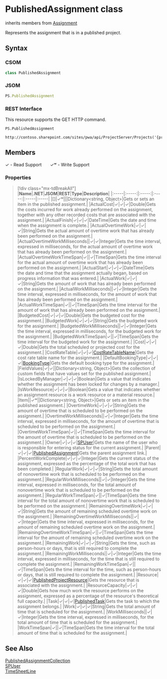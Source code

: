 [comment]: # (Name:PublishedAssignment)
[comment]: # (Name:Microsoft.ProjectServer.PublishedAssignment)
[comment]: # (Type:class)
[comment]: # (Status:Verified)

# <a name="name"></a>PublishedAssignment class

inherits members from [Assignment](Assignment.md)<br/>

<a name="description"></a>Represents the assignment that is in a published project.

## <a name="syntax"></a>Syntax

### CSOM

```cs
class PublishedAssignment 
```
### JSOM

```javascript
PS.PublishedAssignment
```

### REST Interface

This resource supports the GET HTTP command.

```
PS.PublishedAssignment

http://contoso.sharepoint.com/sites/pwa/api/ProjectServer/Projects('{projectid}')/Assignments('{assignmentid}')
```

## <a name="members"></a>Members


&#x2713; - Read Support &nbsp;&nbsp;&nbsp;&nbsp;&nbsp;&nbsp;&#x2713;&#x02B7; - Write Support

### <a name="properties"></a>Properties
> [!div class="mx-tdBreakAll"]
|**Name**|**.NET**|**JSOM**|**REST**|**Type**|**Description**|
|:-----|:-----:|:-----:|:-----:|:-----|:-----|
|<a name="[]"></a>[]|&#x2713;&#x02B7;|||Dictionary&lt;string, Object&gt;|Gets or sets an item in the published assignment.|
|<a name="ActualCost"></a>ActualCost|&#x2713;|&#x2713;|&#x2713;|Double|Gets the costs incurred for work already performed on the assignment, together with any other recorded costs that are associated with the assignment.|
|<a name="ActualFinish"></a>ActualFinish|&#x2713;|&#x2713;|&#x2713;|DateTime|Gets the date and time when the assignment is complete.|
|<a name="ActualOvertimeWork"></a>ActualOvertimeWork|&#x2713;|&#x2713;|&#x2713;|String|Gets the actual amount of overtime work that has already been performed on the assignment.|
|<a name="ActualOvertimeWorkMilliseconds"></a>ActualOvertimeWorkMilliseconds||&#x2713;|&#x2713;|Integer|Gets the time interval, expressed in milliseconds, for the actual amount of overtime work that has already been performed on the assignment.|
|<a name="ActualOvertimeWorkTimeSpan"></a>ActualOvertimeWorkTimeSpan|&#x2713;||&#x2713;|TimeSpan|Gets the time interval for the actual amount of overtime work that has already been performed on the assignment.|
|<a name="ActualStart"></a>ActualStart|&#x2713;|&#x2713;|&#x2713;|DateTime|Gets the date and time that the assignment actually began, based on progress information that was entered.|
|<a name="ActualWork"></a>ActualWork|&#x2713;|&#x2713;|&#x2713;|String|Gets the amount of work that has already been performed on the assignment.|
|<a name="ActualWorkMilliseconds"></a>ActualWorkMilliseconds||&#x2713;|&#x2713;|Integer|Gets the time interval, expressed in milliseconds, for the amount of work that has already been performed on the assignment.|
|<a name="ActualWorkTimeSpan"></a>ActualWorkTimeSpan|&#x2713;||&#x2713;|TimeSpan|Gets the time interval for the amount of work that has already been performed on the assignment.|
|<a name="BudgetedCost"></a>BudgetedCost|&#x2713;|&#x2713;|&#x2713;|Double|Gets the budgeted cost for the assignment.|
|<a name="BudgetedWork"></a>BudgetedWork|&#x2713;|&#x2713;|&#x2713;|String|Gets the budgeted work for the assignment.|
|<a name="BudgetedWorkMilliseconds"></a>BudgetedWorkMilliseconds||&#x2713;|&#x2713;|Integer|Gets the time interval, expressed in milliseconds, for the budgeted work for the assignment.|
|<a name="BudgetedWorkTimeSpan"></a>BudgetedWorkTimeSpan|&#x2713;||&#x2713;|TimeSpan|Gets the time interval for the budgeted work for the assignment.|
|<a name="Cost"></a>Cost|&#x2713;|&#x2713;|&#x2713;|Double|Gets the total scheduled or projected cost for the assignment.|
|<a name="CostRateTable"></a>CostRateTable|&#x2713;|&#x2713;|&#x2713;|[CostRateTableName](CostRateTableName.md)|Gets the cost rate table name for the assignment.|
|<a name="DefaultBookingType"></a>DefaultBookingType|&#x2713;|&#x2713;|&#x2713;|[BookingType](BookingType.md)|Gets the default booking type for the assignment.|
|<a name="FieldValues"></a>FieldValues|&#x2713;|&#x2713;||Dictionary&lt;string, Object&gt;|Gets the collection of custom fields that have values set for the published assignment.|
|<a name="IsLockedByManager"></a>IsLockedByManager|&#x2713;|&#x2713;|&#x2713;|Boolean|Gets a value that indicates whether the assignment has been locked for changes by a manager.|
|<a name="IsWorkResource"></a>IsWorkResource|&#x2713;|&#x2713;|&#x2713;|Boolean|Gets a value that indicates whether an assignment resource is a work resource or a material resource.|
|<a name="Item"></a>Item||&#x2713;&#x02B7;||Dictionary&lt;string, Object&gt;|Gets or sets an item in the published assignment.|
|<a name="OvertimeWork"></a>OvertimeWork|&#x2713;|&#x2713;|&#x2713;|String|Gets the amount of overtime that is scheduled to be performed on the assignment.|
|<a name="OvertimeWorkMilliseconds"></a>OvertimeWorkMilliseconds||&#x2713;|&#x2713;|Integer|Gets the time interval, expressed in milliseconds, for the amount of overtime that is scheduled to be performed on the assignment.|
|<a name="OvertimeWorkTimeSpan"></a>OvertimeWorkTimeSpan|&#x2713;||&#x2713;|TimeSpan|Gets the time interval for the amount of overtime that is scheduled to be performed on the assignment.|
|<a name="Owner"></a>Owner|&#x2713;|&#x2713;|&#x2713;|[SPUser](https://msdn.microsoft.com/en-us/library/microsoft.sharepoint.spuser.aspx)|Gets the name of the user who is responsible for entering status for the current assignment.|
|<a name="Parent"></a>Parent|&#x2713;|&#x2713;|&#x2713;|[PublishedAssignment](PublishedAssignment.md)|Gets the parent assignment link.|
|<a name="PercentWorkComplete"></a>PercentWorkComplete|&#x2713;|&#x2713;|&#x2713;|Integer|Gets the current status of the assignment, expressed as the percentage of the total work that has been completed.|
|<a name="RegularWork"></a>RegularWork|&#x2713;|&#x2713;|&#x2713;|String|Gets the total amount of nonovertime work that is scheduled to be performed on the assignment.|
|<a name="RegularWorkMilliseconds"></a>RegularWorkMilliseconds||&#x2713;|&#x2713;|Integer|Gets the time interval, expressed in milliseconds, for the total amount of nonovertime work that is scheduled to be performed on the assignment.|
|<a name="RegularWorkTimeSpan"></a>RegularWorkTimeSpan|&#x2713;||&#x2713;|TimeSpan|Gets the time interval for the total amount of nonovertime work that is scheduled to be performed on the assignment.|
|<a name="RemainingOvertimeWork"></a>RemainingOvertimeWork|&#x2713;|&#x2713;|&#x2713;|String|Gets the amount of remaining scheduled overtime work on the assignment.|
|<a name="RemainingOvertimeWorkMilliseconds"></a>RemainingOvertimeWorkMilliseconds||&#x2713;|&#x2713;|Integer|Gets the time interval, expressed in milliseconds, for the amount of remaining scheduled overtime work on the assignment.|
|<a name="RemainingOvertimeWorkTimeSpan"></a>RemainingOvertimeWorkTimeSpan|&#x2713;||&#x2713;|TimeSpan|Gets the time interval for the amount of remaining scheduled overtime work on the assignment.|
|<a name="RemainingWork"></a>RemainingWork|&#x2713;|&#x2713;|&#x2713;|String|Gets the time, such as person-hours or days, that is still required to complete the assignment.|
|<a name="RemainingWorkMilliseconds"></a>RemainingWorkMilliseconds||&#x2713;|&#x2713;|Integer|Gets the time interval, expressed in milliseconds,  for the time that is still required to complete the assignment.|
|<a name="RemainingWorkTimeSpan"></a>RemainingWorkTimeSpan|&#x2713;||&#x2713;|TimeSpan|Gets the time interval for the time, such as person-hours or days, that is still required to complete the assignment.|
|<a name="Resource"></a>Resource|&#x2713;|&#x2713;|&#x2713;|[PublishedProjectResource](PublishedProjectResource.md)|Gets the resource that is associated with the assignment.|
|<a name="ResourceCapacity"></a>ResourceCapacity|&#x2713;|&#x2713;|&#x2713;|Double|Gets how much work the resource performs on the assignment, expressed as a percentage of the resource's theoretical full capacity.|
|<a name="Task"></a>Task|&#x2713;|&#x2713;|&#x2713;|[PublishedTask](PublishedTask.md)|Gets the task to which the assignment belongs.|
|<a name="Work"></a>Work|&#x2713;|&#x2713;|&#x2713;|String|Gets the total amount of time that is scheduled for the assignment.|
|<a name="WorkMilliseconds"></a>WorkMilliseconds||&#x2713;|&#x2713;|Integer|Gets the time interval, expressed in milliseconds, for the total amount of time that is scheduled for the assignment.|
|<a name="WorkTimeSpan"></a>WorkTimeSpan|&#x2713;||&#x2713;|TimeSpan|Gets the time interval for the total amount of time that is scheduled for the assignment.|

## <a name="seeAlso"></a>See Also

[PublishedAssignmentCollection](PublishedAssignmentCollection.md)<br/>
[SPUser](https://msdn.microsoft.com/library/microsoft.sharepoint.spuser.aspx)<br/>
[TimeSheetLine](TimeSheetLine.md)<br/>
